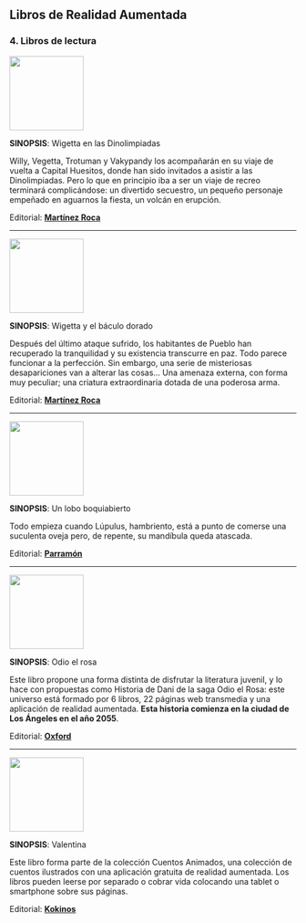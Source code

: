 ## Libros de Realidad Aumentada

### 4\. Libros de lectura

<img src='https://moodle.catedu.es/pluginfile.php/31204/mod_book/chapter/167/portada_wigetta-en-las-dinolimpiadas_vegetta777_201607111252.jpg' alt='' width='130'/>

**SINOPSIS**: Wigetta en las Dinolimpiadas

Willy, Vegetta, Trotuman y Vakypandy los acompañarán en su viaje de vuelta a Capital Huesitos, donde han sido invitados a asistir a las Dinolimpiadas. Pero lo que en principio iba a ser un viaje de recreo terminará complicándose: un divertido secuestro, un pequeño personaje empeñado en aguarnos la fiesta, un volcán en erupción.  

Editorial: **[Martínez Roca](https://www.planetadelibros.com/libro-wigetta-en-las-dinolimpiadas/216985#soporte/216985)**

---

<img src='https://moodle.catedu.es/pluginfile.php/31204/mod_book/chapter/167/portada_wigetta-y-el-baculo-dorado_vegetta777_201512141314.jpg' alt='' width='130'/>

**SINOPSIS**: Wigetta y el báculo dorado

Después del último ataque sufrido, los habitantes de Pueblo han recuperado la tranquilidad y su existencia transcurre en paz. Todo parece funcionar a la perfección. Sin embargo, una serie de misteriosas desapariciones van a alterar las cosas… Una amenaza externa, con forma muy peculiar; una criatura extraordinaria dotada de una poderosa arma.

Editorial: **[Martínez Roca](https://www.planetadelibros.com/libro-wigetta-y-el-baculo-dorado/200915#soporte/200915)**  

---

<img src='https://moodle.catedu.es/pluginfile.php/31204/mod_book/chapter/167/un-lobo-boquiabierto.jpg' alt='' width='130'/>

**SINOPSIS**: Un lobo boquiabierto

Todo empieza cuando Lúpulus, hambriento, está a punto de comerse una suculenta oveja pero, de repente, su mandíbula queda atascada.

Editorial: **[Parramón](https://www.boolino.es/es/libros-cuentos/un-lobo-boquiabierto/)**

---

<img src='https://moodle.catedu.es/pluginfile.php/31204/mod_book/chapter/167/lectura_historia_de_dani-225x300.jpg' alt='' width='130'/>

**SINOPSIS**:  Odio el rosa

Este libro propone una forma distinta de disfrutar la literatura juvenil, y lo hace con propuestas como Historia de Dani de la saga Odio el Rosa: este universo está formado por 6 libros, 22 páginas web transmedia y una aplicación de realidad aumentada. **Esta historia comienza en la ciudad de Los Ángeles en el año 2055**.  

Editorial: **[Oxford](http://www.odioelrosa.com/tag/oxford-university-press/)**

---

<img src='https://moodle.catedu.es/pluginfile.php/31204/mod_book/chapter/167/libro_valentina_realidad_aumentada-223x300.jpg' alt='' width='130'/>

**SINOPSIS**: Valentina

Este libro forma parte de la colección Cuentos Animados, una colección de cuentos ilustrados con una aplicación gratuita de realidad aumentada. Los libros pueden leerse por separado o cobrar vida colocando una tablet o smartphone sobre sus páginas.  

Editorial: **[Kokinos](http://www.editorialkokinos.com/libro/valentina)**